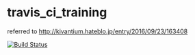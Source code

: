 # travis_ci_training

referred to http://kivantium.hateblo.jp/entry/2016/09/23/163408

[![Build Status](https://travis-ci.com/mnishz/travis_ci_training.svg?branch=master)](https://travis-ci.com/mnishz/travis_ci_training)

